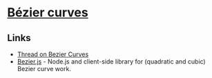 # [Bézier curves](https://en.wikipedia.org/wiki/B%C3%A9zier_curve)

## Links

- [Thread on Bezier Curves](https://twitter.com/FreyaHolmer/status/1063633408411295744)
- [Bezier.js](https://github.com/Pomax/bezierjs) - Node.js and client-side library for (quadratic and cubic) Bezier curve work.
